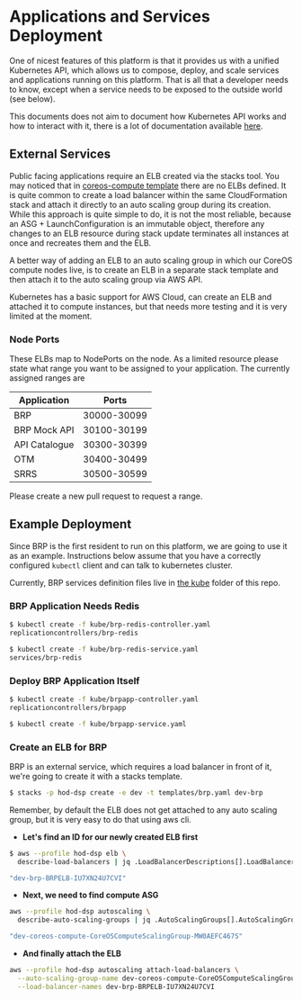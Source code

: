 # Applications and Services Deployment

One of nicest features of this platform is that it provides us with a
unified Kubernetes API, which allows us to compose, deploy, and scale
services and applications running on this platform. That is all that a
developer needs to know, except when a service needs to be exposed to the
outside world (see below).

This documents does not aim to document how Kubernetes API works and how to
interact with it, there is a lot of documentation available
[here](https://github.com/GoogleCloudPlatform/kubernetes/tree/master/docs).


## External Services

Public facing applications require an ELB created via the stacks tool. You may
noticed that in [coreos-compute template](../stacks/templates/coreos-compute.yaml)
there are no ELBs defined.  It is quite common to create a load balancer within
the same CloudFormation stack and attach it directly to an auto scaling group
during its creation.  While this approach is quite simple to do, it is not the
most reliable, because an ASG + LaunchConfiguration is an immutable object,
therefore any changes to an ELB resource during stack update terminates all
instances at once and recreates them and the ELB.

A better way of adding an ELB to an auto scaling group in which our CoreOS
compute nodes live, is to create an ELB in a separate stack template and then
attach it to the auto scaling group via AWS API.

Kubernetes has a basic support for AWS Cloud, can create an ELB and attached it
to compute instances, but that needs more testing and it is very limited at the
moment.

### Node Ports

These ELBs map to NodePorts on the node. As a limited resource please state what 
range you want to be assigned to your application. The currently assigned ranges 
are

 Application  | Ports
--------------|------------
BRP           | 30000-30099 
BRP Mock API  | 30100-30199
API Catalogue | 30300-30399   
OTM           | 30400-30499
SRRS          | 30500-30599

Please create a new pull request to request a range.

## Example Deployment

Since BRP is the first resident to run on this platform, we are going to use it
as an example. Instructions below assume that you have a correctly configured
`kubectl` client and can talk to kubernetes cluster.

Currently, BRP services definition files live in [the kube](../kube) folder of
this repo.

### BRP Application Needs Redis

```bash
$ kubectl create -f kube/brp-redis-controller.yaml
replicationcontrollers/brp-redis

$ kubectl create -f kube/brp-redis-service.yaml
services/brp-redis
```

### Deploy BRP Application Itself

```bash
$ kubectl create -f kube/brpapp-controller.yaml
replicationcontrollers/brpapp

$ kubectl create -f kube/brpapp-service.yaml
```

### Create an ELB for BRP

BRP is an external service, which requires a load balancer in front of it,
we're going to create it with a stacks template.

```bash
$ stacks -p hod-dsp create -e dev -t templates/brp.yaml dev-brp
```

Remember, by default the ELB does not get attached to any auto scaling group,
but it is very easy to do that using aws cli.

* **Let's find an ID for our newly created ELB first**

```bash
$ aws --profile hod-dsp elb \
  describe-load-balancers | jq .LoadBalancerDescriptions[].LoadBalancerName

"dev-brp-BRPELB-IU7XN24U7CVI"
```

* **Next, we need to find compute ASG**

```bash
aws --profile hod-dsp autoscaling \
  describe-auto-scaling-groups | jq .AutoScalingGroups[].AutoScalingGroupName

"dev-coreos-compute-CoreOSComputeScalingGroup-MW0AEFC467S"
```

* **And finally attach the ELB**

```bash
aws --profile hod-dsp autoscaling attach-load-balancers \
  --auto-scaling-group-name dev-coreos-compute-CoreOSComputeScalingGroup-MW0AEFC467S \
  --load-balancer-names dev-brp-BRPELB-IU7XN24U7CVI
```

